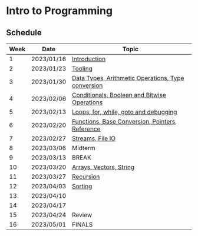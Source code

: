# Intro to Programming

## Schedule

| Week | Date       | Topic                                                                        |
|------|------------|------------------------------------------------------------------------------|
| 1    | 2023/01/16 | [Introduction](01-introduction/README.md)                                    |
| 2    | 2023/01/23 | [Tooling](02-tooling/README.md)                                              |
| 3    | 2023/01/30 | [Data Types, Arithmetic Operations, Type conversion](03-datatypes/README.md) |
| 4    | 2023/02/06 | [Conditionals, Boolean and Bitwise Operations](04-conditionals//README.md)   |
| 5    | 2023/02/13 | [Loops, for, while, goto and debugging](05-loops//README.md)                 |
| 6    | 2023/02/20 | [Functions, Base Conversion, Pointers, Reference](06-functions/README.md)    |
| 7    | 2023/02/27 | [Streams, File IO](07-streams/README.md)                                     |
| 8    | 2023/03/06 | Midterm                                                                      |
| 9    | 2023/03/13 | BREAK                                                                        |
| 10   | 2023/03/20 | [Arrays, Vectors, String](08-arrays/README.md)                               |
| 11   | 2023/03/27 | [Recursion](09-recursion/README.md)                                          |
| 12   | 2023/04/03 | [Sorting](10-sorting/README.md)                                              |
| 13   | 2023/04/10 |                                                                              |
| 14   | 2023/04/17 |                                                                              |
| 15   | 2023/04/24 | Review                                                                       |
| 16   | 2023/05/01 | FINALS                                                                       |

